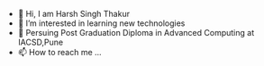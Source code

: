 - 👋 Hi, I am Harsh Singh Thakur
- 👀 I’m interested in learning new technologies
- 🌱 Persuing Post Graduation Diploma in Advanced Computing at IACSD,Pune
- 📫 How to reach me ...

<!---
harshthakur123/harshthakur123 is a ✨ special ✨ repository because its `README.md` (this file) appears on your GitHub profile.
You can click the Preview link to take a look at your changes.
--->
